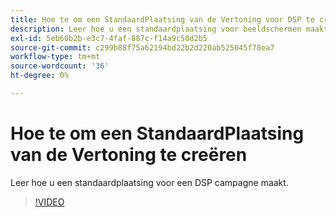 ```yaml
---
title: Hoe te om een StandaardPlaatsing van de Vertoning voor DSP te creëren
description: Leer hoe u een standaardplaatsing voor beeldschermen maakt.
exl-id: 5eb60b2b-e3c7-4faf-887c-f14a9c50d2b5
source-git-commit: c299b88f75a62194bd22b2d220ab525045f78ea7
workflow-type: tm+mt
source-wordcount: '36'
ht-degree: 0%

---
```


# Hoe te om een StandaardPlaatsing van de Vertoning te creëren

Leer hoe u een standaardplaatsing voor een DSP campagne maakt.

>[!VIDEO](https://video.tv.adobe.com/v/340454)
